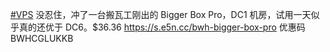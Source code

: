 [#VPS](https://e5n.cc/tags/VPS) 没忍住，冲了一台搬瓦工刚出的 Bigger Box Pro，DC1 机房，试用一天似乎真的还优于 DC6。$36.36 <https://s.e5n.cc/bwh-bigger-box-pro> 优惠码 BWHCGLUKKB

